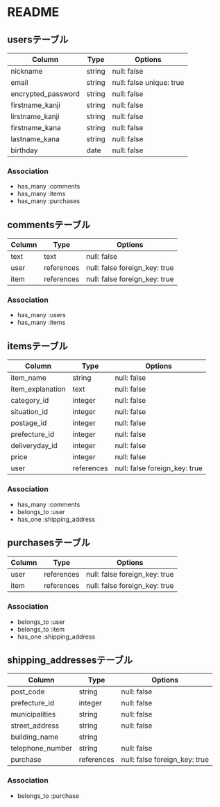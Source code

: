 # README

## usersテーブル

| Column             | Type       | Options                       |
| ------             | ---------- | ------------------------------|
|nickname            | string     | null: false                   |
| email              | string     | null: false   unique: true    |
|encrypted_password  | string     | null: false                   |
|firstname_kanji     | string     | null: false                   |
|lirstname_kanji     | string     | null: false                   |
|firstname_kana      | string     | null: false                   |
|lastname_kana       | string     | null: false                   |
| birthday           | date       | null: false                   |

### Association
- has_many :comments
- has_many :items
- has_many :purchases

## commentsテーブル

| Column| Type       | Options                        |
| ------| ---------- | ------------------------------ |
|  text | text       | null: false                    |
| user  |references  | null: false  foreign_key: true |
| item  |references  | null: false  foreign_key: true |

### Association
- has_many :users
- has_many :items

## itemsテーブル

| Column            | Type       | Options                        |
| ------            | ---------- | ------------------------------ |
|item_name          | string     | null: false                    |
|item_explanation   | text       | null: false                    |
|category_id        | integer    | null: false                    |
|situation_id       | integer    | null: false                    |
|postage_id         | integer    | null: false                    |
|prefecture_id      | integer    | null: false                    |
|deliveryday_id    | integer    | null: false                    |
|price              | integer    | null: false                    |
|user               | references | null: false  foreign_key: true |


### Association
- has_many :comments
- belongs_to :user
- has_one  :shipping_address

## purchasesテーブル
| Column  | Type       | Options                        |
| ------  | ---------- | ------------------------------ |
|user     | references | null: false  foreign_key: true |
|item     | references | null: false  foreign_key: true |

### Association
- belongs_to :user
- belongs_to :item
- has_one    :shipping_address

## shipping_addressesテーブル
| Column          | Type       | Options                        |
| ------          | ---------- | ------------------------------ |
|post_code        | string     | null: false                    |
|prefecture_id    | integer    | null: false                    |
|municipalities   | string     | null: false                    |
|street_address   | string     | null: false                    |
|building_name    | string     |                                |
|telephone_number | string     | null: false                    |
|purchase         | references | null: false  foreign_key: true |

### Association
- belongs_to :purchase
